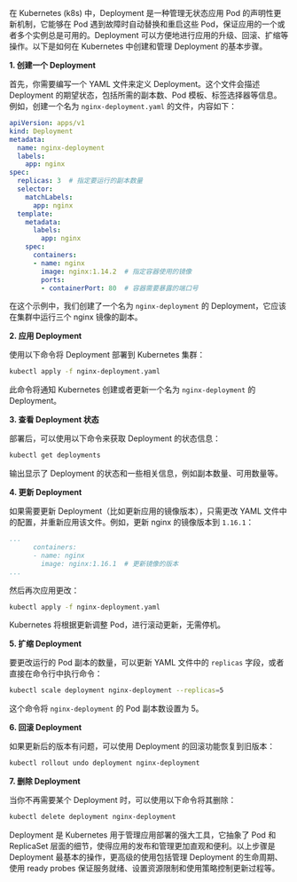 在 Kubernetes (k8s) 中，Deployment 是一种管理无状态应用 Pod 的声明性更新机制，它能够在 Pod 遇到故障时自动替换和重启这些 Pod，保证应用的一个或者多个实例总是可用的。Deployment 可以方便地进行应用的升级、回滚、扩缩等操作。以下是如何在 Kubernetes 中创建和管理 Deployment 的基本步骤。

**1. 创建一个 Deployment**

首先，你需要编写一个 YAML 文件来定义 Deployment。这个文件会描述 Deployment 的期望状态，包括所需的副本数、Pod 模板、标签选择器等信息。例如，创建一个名为 `nginx-deployment.yaml` 的文件，内容如下：

```yaml
apiVersion: apps/v1
kind: Deployment
metadata:
  name: nginx-deployment
  labels:
    app: nginx
spec:
  replicas: 3  # 指定要运行的副本数量
  selector:
    matchLabels:
      app: nginx
  template:
    metadata:
      labels:
        app: nginx
    spec:
      containers:
      - name: nginx
        image: nginx:1.14.2  # 指定容器使用的镜像
        ports:
        - containerPort: 80  # 容器需要暴露的端口号
```

在这个示例中，我们创建了一个名为 `nginx-deployment` 的 Deployment，它应该在集群中运行三个 nginx 镜像的副本。

**2. 应用 Deployment**

使用以下命令将 Deployment 部署到 Kubernetes 集群：

```bash
kubectl apply -f nginx-deployment.yaml
```

此命令将通知 Kubernetes 创建或者更新一个名为 `nginx-deployment` 的 Deployment。

**3. 查看 Deployment 状态**

部署后，可以使用以下命令来获取 Deployment 的状态信息：

```bash
kubectl get deployments
```

输出显示了 Deployment 的状态和一些相关信息，例如副本数量、可用数量等。

**4. 更新 Deployment**

如果需要更新 Deployment（比如更新应用的镜像版本），只需更改 YAML 文件中的配置，并重新应用该文件。例如，更新 nginx 的镜像版本到 `1.16.1`：

```yaml
...
      containers:
      - name: nginx
        image: nginx:1.16.1  # 更新镜像的版本
...
```

然后再次应用更改：

```bash
kubectl apply -f nginx-deployment.yaml
```

Kubernetes 将根据更新调整 Pod，进行滚动更新，无需停机。

**5. 扩缩 Deployment**

要更改运行的 Pod 副本的数量，可以更新 YAML 文件中的 `replicas` 字段，或者直接在命令行中执行命令：

```bash
kubectl scale deployment nginx-deployment --replicas=5
```

这个命令将 `nginx-deployment` 的 Pod 副本数设置为 5。

**6. 回滚 Deployment**

如果更新后的版本有问题，可以使用 Deployment 的回滚功能恢复到旧版本：

```bash
kubectl rollout undo deployment nginx-deployment
```

**7. 删除 Deployment**

当你不再需要某个 Deployment 时，可以使用以下命令将其删除：

```bash
kubectl delete deployment nginx-deployment
```

Deployment 是 Kubernetes 用于管理应用部署的强大工具，它抽象了 Pod 和 ReplicaSet 层面的细节，使得应用的发布和管理更加直观和便利。以上步骤是 Deployment 最基本的操作，更高级的使用包括管理 Deployment 的生命周期、使用 ready probes 保证服务就绪、设置资源限制和使用策略控制更新过程等。